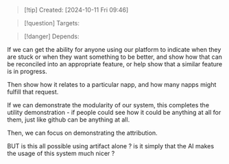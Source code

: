 
>[!tip] Created: [2024-10-11 Fri 09:46]

>[!question] Targets: 

>[!danger] Depends: 

If we can get the ability for anyone using our platform to indicate when they are stuck or when they want something to be better, and show how that can be reconciled into an appropriate feature, or help show that a similar feature is in progress.

Then show how it relates to a particular napp, and how many napps might fulfill that request.

If we can demonstrate the modularity of our system, this completes the utility demonstration - if people could see how it could be anything at all for them, just like github can be anything at all.

Then, we can focus on demonstrating the attribution.

BUT is this all possible using artifact alone ? is it simply that the AI makes the usage of this system much nicer ?